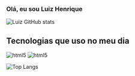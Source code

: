 ### Olá, eu sou Luiz Henrique

![Luiz GitHub stats](https://github-readme-stats.vercel.app/api?username=progluizhenrique&show_icons=true&theme=cobalt)

## Tecnologias que uso no meu dia

<div style="display: inline-block">
  <img aling="center" alt="html5" src="https://img.shields.io/badge/HTML5-E34F26?style=for-the-badge&logo=html5&logoColor=white"/>
  <img aling="center" alt="html5" src="https://img.shields.io/badge/CSS3-1572B6?style=for-the-badge&logo=css3&logoColor=white"/>
</div>

![Top Langs](https://github-readme-stats.vercel.app/api/top-langs/?username=progluizhenrique&size_weight=0.5&count_weight=0.5)
